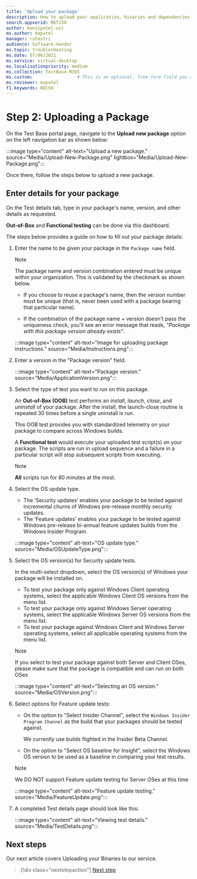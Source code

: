 ```yaml
---
title: 'Upload your package'
description: How to upload your application, binaries and dependencies onto Test Base
search.appverid: MET150
author: mansipatel-usl
ms.author: mapatel
manager: rshastri
audience: Software-Vendor
ms.topic: troubleshooting
ms.date: 07/06/2021
ms.service: virtual-desktop
ms.localizationpriority: medium
ms.collection: TestBase-M365
ms.custom:                 # This is an optional, free-form field you can use to define your own collection of articles. If you have more than one value, format as a bulleted list. This field truncates to something like 144 characters (inclusive of spaces) so keep it short.
ms.reviewer: mapatel
f1.keywords: NOCSH
---
```


# Step 2: Uploading a Package

On the Test Base portal page, navigate to the **Upload new package** option on the left navigation bar as shown below:

:::image type="content" alt-text="Upload a new package." source="Media/Upload-New-Package.png" lightbox="Media/Upload-New-Package.png":::

Once there, follow the steps below to upload a new package.

## Enter details for your package

On the Test details tab, type in your package's name, version, and other details as requested.

**Out-of-Box** and **Functional testing** can be done via this dashboard.

The steps below provides a guide on how to fill out your package details:

1. Enter the name to be given your package in the `Package name` field.

    > [!NOTE]
    > The package name and version combination entered must be unique within your organization. This is validated by the checkmark as shown below.

    - If you choose to reuse a package's name, then the version number must be unique (that is, never been used with a package bearing that particular name).

    - If the combination of the package name + version doesn't pass the uniqueness check, you'll see an error message that reads, *"Package with this package version already exists"*.

    :::image type="content" alt-text="Image for uploading package instructions." source="Media/Instructions.png":::

2. Enter a version in the "Package version" field.

    :::image type="content" alt-text="Package version." source="Media/ApplicationVersion.png":::

3. Select the type of test you want to run on this package.

    An **Out-of-Box (OOB)** test performs an *install*, *launch*, *close*, and *uninstall* of your package. After the install, the launch-close routine is repeated 30 times before a single uninstall is run.

    This OOB test provides you with standardized telemetry on your package to compare across Windows builds.

    A **Functional test** would execute your uploaded test script(s) on your package. The scripts are run in upload sequence and a failure in a particular script will stop subsequent scripts from executing.

    > [!NOTE]
    > **All** scripts run for 80 minutes at the most.

4. Select the OS update type.

    - The ‘Security updates’ enables your package to be tested against incremental churns of Windows pre-release monthly security updates.
    - The ‘Feature updates’ enables your package to be tested against Windows pre-release bi-annual feature updates builds from the Windows Insider Program.
    <!---
    Change to the correct picture
    -->
    :::image type="content" alt-text="OS update type." source="Media/OSUpdateType.png":::

5. Select the OS version(s) for Security update tests.

    In the multi-select dropdown, select the OS version(s) of Windows your package will be installed on.

    - To test your package only against Windows Client operating systems, select the applicable Windows Client OS versions from the menu list.
    - To test your package only against Windows Server operating systems, select the applicable Windows Server OS versions from the menu list.
    - To test your package against Windows Client and Windows Server operating systems, select all applicable operating systems from the menu list.

    > [!NOTE]
    > If you select to test your package against both Server and Client OSes, please make sure that the package is compatible and can run on both OSes

    :::image type="content" alt-text="Selecting an OS version." source="Media/OSVersion.png":::
    <!---
    Change to the correct picture
    -->

6. Select options for Feature update tests:

    - On the option to "Select Insider Channel", select the `Windows Insider Program Channel` as the build that your packages should be tested against.

      We currently use builds flighted in the Insider Beta Channel.

    - On the option to "Select OS baseline for Insight", select the Windows OS version to be used as a baseline in comparing your test results.

    > [!NOTE]
    > We DO NOT support Feature update testing for Server OSes at this time
    <!---
    Note to actual note format for markdown
    -->
    <!---
    Change to the correct picture
    -->
    :::image type="content" alt-text="Feature update testing." source="Media/FeatureUpdate.png":::

7. A completed Test details page should look like this:

    :::image type="content" alt-text="Viewing test details." source="Media/TestDetails.png":::

## Next steps

Our next article covers Uploading your Binaries to our service.

> [!div class="nextstepaction"]
> [Next step](binaries.md)

<!---
Add button for next page
-->
